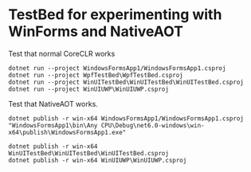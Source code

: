 TestBed for experimenting with WinForms and NativeAOT
=====================================================

Test that normal CoreCLR works

	dotnet run --project WindowsFormsApp1/WindowsFormsApp1.csproj
	dotnet run --project WpfTestBed\WpfTestBed.csproj
	dotnet run --project WinUITestBed\WinUITestBed\WinUITestBed.csproj
	dotnet run --project WinUIUWP\WinUIUWP.csproj

Test that NativeAOT works.

	dotnet publish -r win-x64 WindowsFormsApp1/WindowsFormsApp1.csproj
	"WindowsFormsApp1\bin\Any CPU\Debug\net6.0-windows\win-x64\publish\WindowsFormsApp1.exe"

	dotnet publish -r win-x64 WinUITestBed\WinUITestBed\WinUITestBed.csproj
	dotnet publish -r win-x64 WinUIUWP\WinUIUWP.csproj
